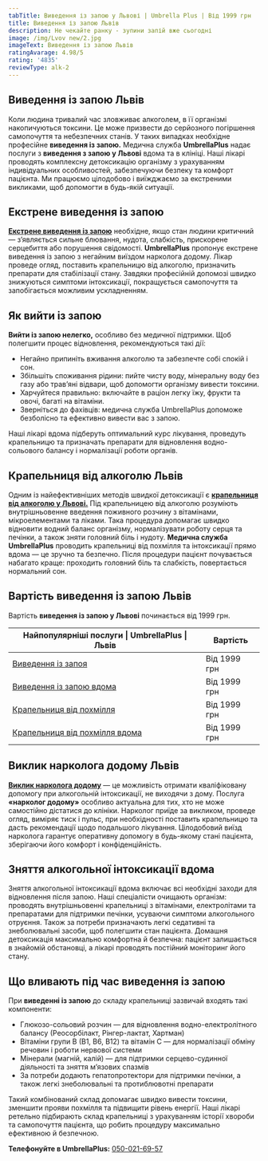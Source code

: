 ```yaml
---
tabTitle: Виведення із запою у Львові | Umbrella Plus | Від 1999 грн
title: Виведення із запою Львів
description: Не чекайте ранку - зупини запій вже сьогодні
image: /img/Lvov new/2.jpg
imageText: Виведення із запою Львів
ratingAvarage: 4.98/5
rating: '4835'
reviewType: alk-2
---
```


## Виведення із запою Львів

Коли людина тривалий час зловживає алкоголем, в її організмі накопичуються токсини. Це може призвести до серйозного погіршення самопочуття та небезпечних станів. У таких випадках необхідне професійне **виведення із запою.** Медична служба **UmbrellaPlus** надає послуги з **виведення з запою у Львові** вдома та в клініці. Наші лікарі проводять комплексну детоксикацію організму з урахуванням індивідуальних особливостей, забезпечуючи безпеку та комфорт пацієнта. Ми працюємо цілодобово і виїжджаємо за екстреними викликами, щоб допомогти в будь-якій ситуації.

## Екстрене виведення із запою

**[Екстрене виведення із запою](https://umbrella-plus.com.ua/uk/lviv/vivod-iz-zapoia-na-domy-lv%D1%96v-ua/)** необхідне, якщо стан людини критичний — з’являється сильне блювання, нудота, слабкість, прискорене серцебиття або порушення свідомості. **UmbrellaPlus** пропонує екстрене виведення із запою з негайним виїздом нарколога додому. Лікар проведе огляд, поставить крапельницю від алкоголю, призначить препарати для стабілізації стану. Завдяки професійній допомозі швидко знижуються симптоми інтоксикації, покращується самопочуття та запобігається можливим ускладненням.

## Як вийти із запою

**Вийти із запою нелегко,** особливо без медичної підтримки. Щоб полегшити процес відновлення, рекомендуються такі дії:

* Негайно припиніть вживання алкоголю та забезпечте собі спокій і сон.
* Збільшіть споживання рідини: пийте чисту воду, мінеральну воду без газу або трав’яні відвари, щоб допомогти організму вивести токсини.
* Харчуйтеся правильно: включайте в раціон легку їжу, фрукти та овочі, багаті на вітаміни.
* Зверніться до фахівців: медична служба UmbrellaPlus допоможе безболісно та ефективно вивести вас з запою.

Наші лікарі вдома підберуть оптимальний курс лікування, проведуть крапельницю та призначать препарати для відновлення водно-сольового балансу і нормалізації роботи органів.

## Крапельниця від алкоголю Львів

Одним із найефективніших методів швидкої детоксикації є **[крапельниця від алкоголю у Львові.](https://umbrella-plus.com.ua/uk/lviv/kapelnica_ot_alkogola_lvov/)** Під крапельницею від алкоголю розуміють внутрішньовенне введення поживного розчину з вітамінами, мікроелементами та ліками. Така процедура допомагає швидко відновити водний баланс організму, нормалізувати роботу серця та печінки, а також зняти головний біль і нудоту. **Медична служба UmbrellaPlus** проводить крапельниці від похмілля та інтоксикації прямо вдома — це зручно та безпечно. Після процедури пацієнт почувається набагато краще: проходить головний біль та слабкість, повертається нормальний сон.

## Вартість виведення із запою Львів

Вартість **виведення із запою у Львові** починається від 1999 грн.

| Найпопулярніші послуги \| UmbrellaPlus \| Львів                      | Вартість     |
| -------------------------------------------------------------------- | ------------ |
| [Виведення із запоя](vivod-iz-zapoia-lvov-ua)                        | Від 1999 грн |
| [Виведення із запою вдома](Vivod-iz-zapoia-na-domy-lvіv-ua)          | Від 1999 грн |
| [Крапельниця від похмілля](Kapelnica_ot_alkogola_lvov)               | Від 1999 грн |
| [Крапельниця від похмілля вдома](Kapelnica_ot_alkogola_na-domy-lvіv) | Від 1999 грн |

## Виклик нарколога додому Львів

**[Виклик нарколога додому](https://umbrella-plus.com.ua/uk/lviv/vivod-iz-zapoia-na-domy-lv%D1%96v-ua/)** — це можливість отримати кваліфіковану допомогу при алкогольній інтоксикації, не виходячи з дому. Послуга **«нарколог додому»** особливо актуальна для тих, хто не може самостійно дістатися до клініки. Нарколог приїде за викликом, проведе огляд, виміряє тиск і пульс, при необхідності поставить крапельницю та дасть рекомендації щодо подальшого лікування. Цілодобовий виїзд нарколога гарантує оперативну допомогу в будь-якому стані пацієнта, зберігаючи його комфорт і конфіденційність.

## Зняття алкогольної інтоксикації вдома

Зняття алкогольної інтоксикації вдома включає всі необхідні заходи для відновлення після запою. Наші спеціалісти очищають організм: проводять внутрішньовенні крапельниці з вітамінами, електролітами та препаратами для підтримки печінки, усуваючи симптоми алкогольного отруєння. Також за потреби призначають легкі седативні та знеболювальні засоби, щоб полегшити стан пацієнта. Домашня детоксикація максимально комфортна й безпечна: пацієнт залишається в знайомій обстановці, а лікарі проводять постійний моніторинг його стану.

## Що вливають під час виведення із запою

При **виведенні із запою** до складу крапельниці зазвичай входять такі компоненти:

* Глюкозо-сольовий розчин — для відновлення водно-електролітного балансу (Реосорбілакт, Рінгер-лактат, Хартман)
* Вітаміни групи В (В1, В6, В12) та вітамін С — для нормалізації обміну речовин і роботи нервової системи
* Мінерали (магній, калій) — для підтримки серцево-судинної діяльності та зняття м’язових спазмів
* За потреби додають гепатопротектори для підтримки печінки, а також легкі знеболювальні та протиблювотні препарати

Такий комбінований склад допомагає швидко вивести токсини, зменшити прояви похмілля та підвищити рівень енергії. Наші лікарі ретельно підбирають склад крапельниці з урахуванням історії хвороби та самопочуття пацієнта, що робить процедуру максимально ефективною й безпечною.

**Телефонуйте в UmbrellaPlus:** [050-021-69-57](tel:0500216957)
